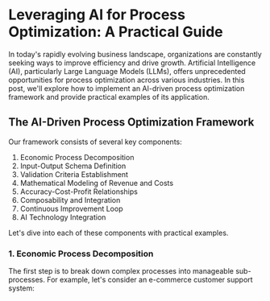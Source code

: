 # Leveraging AI for Process Optimization: A Practical Guide

In today's rapidly evolving business landscape, organizations are constantly seeking ways to improve efficiency and drive growth. Artificial Intelligence (AI), particularly Large Language Models (LLMs), offers unprecedented opportunities for process optimization across various industries. In this post, we'll explore how to implement an AI-driven process optimization framework and provide practical examples of its application.

## The AI-Driven Process Optimization Framework

Our framework consists of several key components:

1. Economic Process Decomposition
2. Input-Output Schema Definition
3. Validation Criteria Establishment
4. Mathematical Modeling of Revenue and Costs
5. Accuracy-Cost-Profit Relationships
6. Composability and Integration
7. Continuous Improvement Loop
8. AI Technology Integration

Let's dive into each of these components with practical examples.

### 1. Economic Process Decomposition

The first step is to break down complex processes into manageable sub-processes. For example, let's consider an e-commerce customer support system: